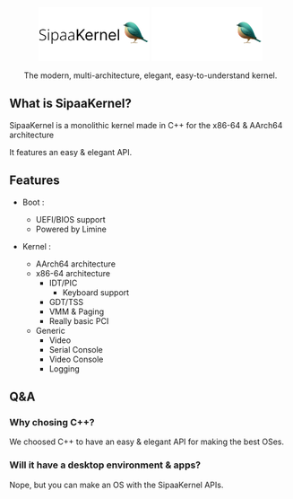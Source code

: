 <p align="center">
  <img src="meta/artwork/LogoLight.png#gh-light-mode-only" height="96" />
  <img src="meta/artwork/LogoDark.png#gh-dark-mode-only" height="96" />
  <p align="center">The modern, multi-architecture, elegant, easy-to-understand kernel.</p>

</p>

## What is SipaaKernel?
SipaaKernel is a monolithic kernel made in C++ for the x86-64 & AArch64 architecture

It features an easy & elegant API.

## Features
* Boot :
  * UEFI/BIOS support
  * Powered by Limine

* Kernel :
  * AArch64 architecture
  * x86-64 architecture
    * IDT/PIC
      * Keyboard support
    * GDT/TSS
    * VMM & Paging
    * Really basic PCI
  * Generic
    * Video
    * Serial Console
    * Video Console
    * Logging

## Q&A

### Why chosing C++?
We choosed C++ to have an easy & elegant API for making the best OSes.

### Will it have a desktop environment & apps?
Nope, but you can make an OS with the SipaaKernel APIs.